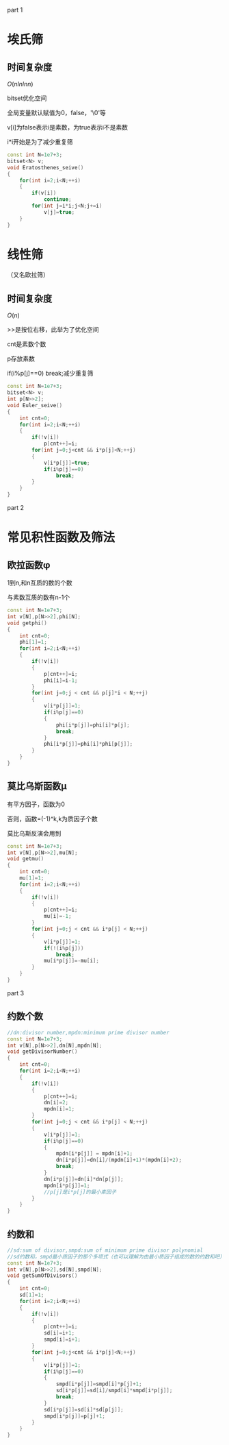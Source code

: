 part 1
# 埃氏筛
## 时间复杂度
$O(nlnln n)$ 

bitset优化空间

全局变量默认赋值为0，false，'\0'等

v[i]为false表示i是素数，为true表示i不是素数

i*i开始是为了减少重复筛

```c++
const int N=1e7+3;
bitset<N> v;
void Eratosthenes_seive()
{
	for(int i=2;i<N;++i)
	{
		if(v[i])
			continue;
		for(int j=i*i;j<N;j+=i)
			v[j]=true;
	}
}
```

# 线性筛
（又名欧拉筛）
## 时间复杂度
$O(n)$

\>>是按位右移，此举为了优化空间

cnt是素数个数

p存放素数

if(i%p[j]==0) break;减少重复筛

```c++
const int N=1e7+3;
bitset<N> v;
int p[N>>2];
void Euler_seive()
{
	int cnt=0;
	for(int i=2;i<N;++i)
	{
		if(!v[i])
			p[cnt++]=i;
		for(int j=0;j<cnt && i*p[j]<N;++j)
		{
			v[i*p[j]]=true;
			if(i%p[j]==0)
				break;
		}
	}
}
```
part 2
# 常见积性函数及筛法

## 欧拉函数φ

1到n,和n互质的数的个数

与素数互质的数有n-1个

```c++
const int N=1e7+3; 
int v[N],p[N>>2],phi[N];
void getphi()
{
	int cnt=0;
    phi[1]=1;
    for(int i=2;i<N;++i)
    {
        if(!v[i])
        {
            p[cnt++]=i;
            phi[i]=i-1;
        }
        for(int j=0;j < cnt && p[j]*i < N;++j)
        {
            v[i*p[j]]=1;
            if(i%p[j]==0)
            {
                phi[i*p[j]]=phi[i]*p[j];
                break;
            }
			phi[i*p[j]]=phi[i]*phi[p[j]];
        }
    }
}
```

## 莫比乌斯函数μ

有平方因子，函数为0

否则，函数=(-1)^k,k为质因子个数

莫比乌斯反演会用到

```c++
const int N=1e7+3;
int v[N],p[N>>2],mu[N];
void getmu()
{
	int cnt=0;
	mu[1]=1;
	for(int i=2;i<N;++i)
	{
		if(!v[i])
		{
			p[cnt++]=i;
			mu[i]=-1;
		}
		for(int j=0;j < cnt && i*p[j] < N;++j)
		{
			v[i*p[j]]=1;
			if(!(i%p[j]))
				break;
			mu[i*p[j]]=-mu[i];
		}
	}
}
```

part 3

## 约数个数

```c++
//dn:divisor number,mpdn:minimum prime divisor number
const int N=1e7+3;
int v[N],p[N>>2],dn[N],mpdn[N];
void getDivisorNumber()
{
	int cnt=0;
	for(int i=2;i<N;++i)
    {
        if(!v[i])
		{
			p[cnt++]=i;
			dn[i]=2;
			mpdn[i]=1;
		}
        for(int j=0;j < cnt && i*p[j] < N;++j)
        {
            v[i*p[j]]=1;
            if(i%p[j]==0)
            {
				mpdn[i*p[j]] = mpdn[i]+1;
                dn[i*p[j]]=dn[i]/(mpdn[i]+1)*(mpdn[i]+2);
                break;
            }
			dn[i*p[j]]=dn[i]*dn[p[j]];
			mpdn[i*p[j]]=1;
			//p[j]是i*p[j]的最小素因子 
        }
    }
}
```

## 约数和
```c++
//sd:sum of divisor,smpd:sum of minimum prime divisor polynomial
//sd约数和，smpd最小质因子的那个多项式（也可以理解为由最小质因子组成的数的约数和吧） 
const int N=1e7+3;
int v[N],p[N>>2],sd[N],smpd[N];
void getSumOfDivisors()
{
	int cnt=0;
    sd[1]=1;
    for(int i=2;i<N;++i)
    {
        if(!v[i])
		{
			p[cnt++]=i;
			sd[i]=i+1;
			smpd[i]=i+1;
		}
        for(int j=0;j<cnt && i*p[j]<N;++j)
        {
            v[i*p[j]]=1;
            if(i%p[j]==0)
            {
				smpd[i*p[j]]=smpd[i]*p[j]+1;
                sd[i*p[j]]=sd[i]/smpd[i]*smpd[i*p[j]];
                break;
            }
			sd[i*p[j]]=sd[i]*sd[p[j]];
			smpd[i*p[j]]=p[j]+1;
        }
    }
}
```